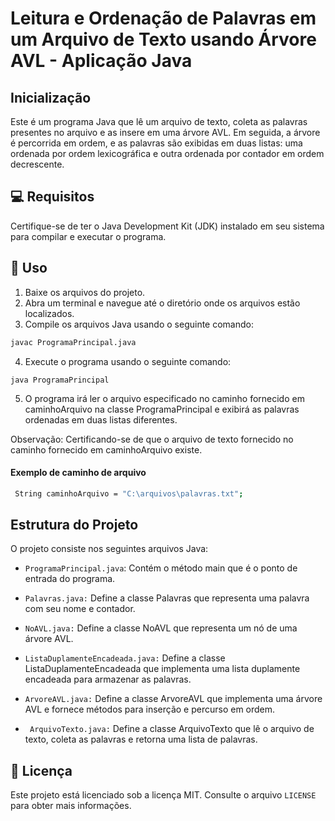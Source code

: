 # Leitura e Ordenação de Palavras em um Arquivo de Texto usando Árvore AVL - Aplicação Java

## Inicialização

Este é um programa Java que lê um arquivo de texto, coleta as palavras presentes no arquivo e as insere em uma árvore AVL. Em seguida, a árvore é percorrida em ordem, e as palavras são exibidas em duas listas: uma ordenada por ordem lexicográfica e outra ordenada por contador em ordem decrescente.

## 💻 Requisitos

Certifique-se de ter o Java Development Kit (JDK) instalado em seu sistema para compilar e executar o programa.

## 🚀 Uso

1. Baixe os arquivos do projeto.
2. Abra um terminal e navegue até o diretório onde os arquivos estão localizados.
3. Compile os arquivos Java usando o seguinte comando:

```bash
javac ProgramaPrincipal.java
```

4. Execute o programa usando o seguinte comando:

```
java ProgramaPrincipal
```

5. O programa irá ler o arquivo especificado no caminho fornecido em caminhoArquivo na classe ProgramaPrincipal e exibirá as palavras ordenadas em duas listas diferentes.

Observação: Certificando-se de que o arquivo de texto fornecido no caminho fornecido em caminhoArquivo existe.

#### Exemplo de caminho de arquivo

```bash
 String caminhoArquivo = "C:\arquivos\palavras.txt";
```

## Estrutura do Projeto

O projeto consiste nos seguintes arquivos Java:

- `ProgramaPrincipal.java`: Contém o método main que é o ponto de entrada do programa.

- `Palavras.java:` Define a classe Palavras que representa uma palavra com seu nome e contador.

- `NoAVL.java:` Define a classe NoAVL que representa um nó de uma árvore AVL.

- `ListaDuplamenteEncadeada.java:` Define a classe ListaDuplamenteEncadeada que implementa uma lista duplamente encadeada para armazenar as palavras.

- `ArvoreAVL.java:` Define a classe ArvoreAVL que implementa uma árvore AVL e fornece métodos para inserção e percurso em ordem.

- ` ArquivoTexto.java:` Define a classe ArquivoTexto que lê o arquivo de texto, coleta as palavras e retorna uma lista de palavras.

## 📝 Licença

Este projeto está licenciado sob a licença MIT. Consulte o arquivo `LICENSE` para obter mais informações.
